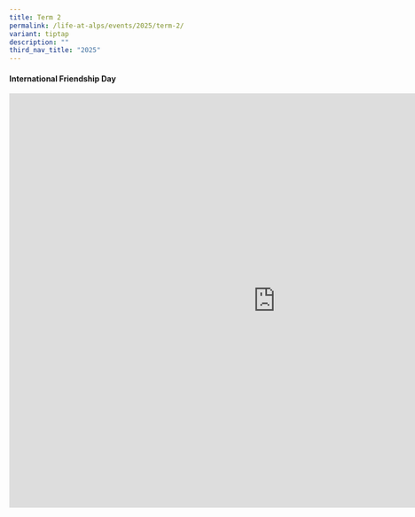 ```yaml
---
title: Term 2
permalink: /life-at-alps/events/2025/term-2/
variant: tiptap
description: ""
third_nav_title: "2025"
---
```

<h4><strong>International Friendship Day</strong></h4>
<div class="iframe-wrapper">
<iframe height="749" width="960" allowfullscreen="true" frameborder="0" src="https://docs.google.com/presentation/d/e/2PACX-1vSrXOxrj6OBcVSFtjmh431syF7qQMLGV9S6bkqlvKyj2Um7zc4csyDn0Wkxcs96EVN168wuAiIZi_ER/pubembed?start=true&amp;loop=true&amp;delayms=3000"></iframe>
</div>
<p></p>